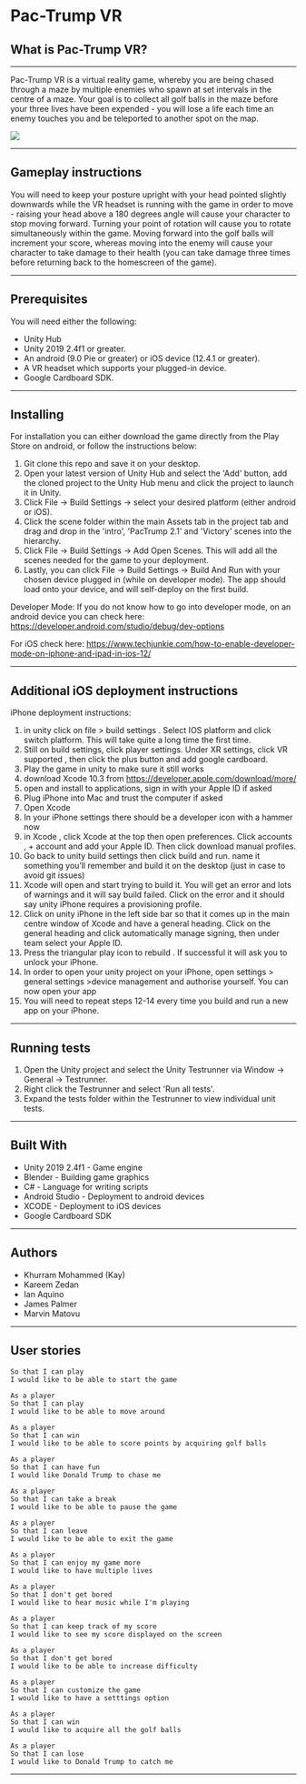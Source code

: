 # Pac-Trump VR

## What is Pac-Trump VR?

------

Pac-Trump VR is a virtual reality game, whereby you are being chased through a maze by multiple enemies who spawn at set intervals in the centre of a maze. Your goal is to collect all golf balls in the maze before your three lives have been expended - you will lose a life each time an enemy touches you and be teleported to another spot on the map.

![](TrumpForGithub.gif)

------

## Gameplay instructions

You will need to keep your posture upright with your head pointed slightly downwards while the VR headset is running with the game in order to move - raising your head above a 180 degrees angle will cause your character to stop moving forward. Turning your point of rotation will cause you to rotate simultaneously within the game. Moving forward into the golf balls will increment your score, whereas moving into the enemy will cause your character to take damage to their health (you can take damage three times before returning back to the homescreen of the game).

------

## Prerequisites

You will need either the following:
* Unity Hub
* Unity 2019 2.4f1 or greater.
* An android (9.0 Pie or greater) or iOS device (12.4.1 or greater).
* A VR headset which supports your plugged-in device.
* Google Cardboard SDK.

-------

## Installing

For installation you can either download the game directly from the Play Store on android, or follow the instructions below:

1. Git clone this repo and save it on your desktop.
2. Open your latest version of Unity Hub and select the 'Add' button, add the cloned project to the Unity Hub menu and click the project to launch it in Unity.
3. Click File -> Build Settings -> select your desired platform (either android or iOS).
4. Click the scene folder within the main Assets tab in the project tab and drag and drop in the 'intro', 'PacTrump 2.1' and 'Victory' scenes into the hierarchy.
5. Click File -> Build Settings -> Add Open Scenes. This will add all the scenes needed for the game to your deployment.
6. Lastly, you can click File -> Build Settings -> Build And Run with your chosen device plugged in (while on developer mode). The app should load onto your device, and will self-deploy on the first build.

Developer Mode: If you do not know how to go into developer mode, on an android device you can check here: https://developer.android.com/studio/debug/dev-options

For iOS check here: https://www.techjunkie.com/how-to-enable-developer-mode-on-iphone-and-ipad-in-ios-12/

-------

## Additional iOS deployment instructions

iPhone deployment instructions:
1. in unity click on file > build settings . Select IOS platform and click switch platform. This will take quite a long time the first time.
2. Still on build settings, click player settings. Under XR settings, click VR supported , then click the plus button and add google cardboard.
3. Play the game in unity to make sure it still works
4. download Xcode  10.3 from https://developer.apple.com/download/more/
5.   open and install to applications, sign in with your Apple ID if asked
6. Plug iPhone into Mac and trust the computer if asked
7. Open Xcode
8. In your iPhone settings there should be a developer icon with a hammer now
9. in Xcode , click Xcode at the top then open preferences. Click accounts , + account and add your Apple ID.  Then click download manual profiles.
10.  Go back to unity build settings then click build and run. name it something you’ll remember and build it on the desktop (just in case to avoid git issues)
11. Xcode will open and start trying to build it. You will get an error and lots of warnings and it will say build failed. Click on the error and it should say unity iPhone requires a provisioning profile.
12. Click on unity iPhone in the left side bar so that it comes up in the main centre window of Xcode  and have a general heading. Click on the general heading and click automatically manage signing, then under team select your Apple ID.
13. Press the triangular play icon to rebuild . If successful it will ask you to unlock your iPhone.
14. In order to open your unity project on your iPhone, open settings > general settings >device management and authorise yourself.  You can now open your app
15. You will need to repeat steps 12-14 every time you build and run a new app on your iPhone.

-------

## Running tests

1. Open the Unity project and select the Unity Testrunner via Window -> General -> Testrunner.
2. Right click the Testrunner and select 'Run all tests'.
3. Expand the tests folder within the Testrunner to view individual unit tests.

-------

## Built With

* Unity 2019 2.4f1 - Game engine
* Blender - Building game graphics
* C# - Language for writing scripts
* Android Studio - Deployment to android devices
* XCODE - Deployment to iOS devices
* Google Cardboard SDK

------

## Authors

* Khurram Mohammed (Kay)
* Kareem Zedan
* Ian Aquino
* James Palmer
* Marvin Matovu

------

## User stories


``` As a player
So that I can play
I would like to be able to start the game

As a player
So that I can play
I would like to be able to move around

As a player
So that I can win
I would like to be able to score points by acquiring golf balls

As a player
So that I can have fun
I would like Donald Trump to chase me

As a player
So that I can take a break
I would like to be able to pause the game

As a player
So that I can leave
I would like to be able to exit the game

As a player
So that I can enjoy my game more
I would like to have multiple lives

As a player
So that I don't get bored
I would like to hear music while I'm playing

As a player
So that I can keep track of my score
I would like to see my score displayed on the screen

As a player
So that I don't get bored
I would like to be able to increase difficulty

As a player
So that I can customize the game
I would like to have a setttings option

As a player
So that I can win
I would like to acquire all the golf balls

As a player
So that I can lose
I would like to Donald Trump to catch me
```

------
